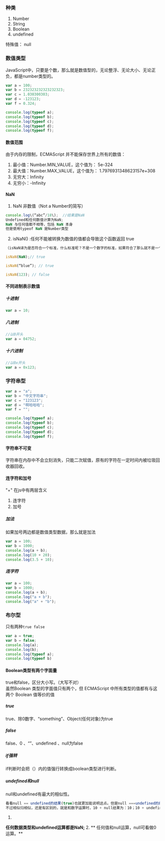 ### 种类

1. Number
2. String
3. Boolean
4. undefined

特殊值： null

### 数值类型

JavaScript中，只要是个数，那么就是数值型的，无论整浮、无论大小、无论正负，都是number类型的。

```js
var a = 100;
var b = 232323232323232323;
var c = 1.030300303;
var d = -123123;
var f = 0.324;

console.log(typeof a);
console.log(typeof b);
console.log(typeof c);
console.log(typeof d);
console.log(typeof f);
```

#### 数值范围

由于内存的限制，ECMAScript 并不能保存世界上所有的数值：

1. 最小值：Number.MIN\_VALUE，这个值为： 5e-324
2. 最大值：Number.MAX\_VALUE，这个值为： 1.7976931348623157e+308
3. 无穷大：Infinity
4. 无穷小：-Infinity

#### NaN

1. NaN 非数值（Not a Number的简写）    
 
  ```js
  console.log\(“abc”/18\);  //结果是NaN  
  Undefined和任何数值计算为NaN;  
  NaN 与任何值都不相等，包括 NaN 本身
  但是使用typeof NaN 是Number类型
  ```  
  
2. isNaN\(\) :任何不能被转换为数值的值都会导致这个函数返回 true

  ```js
  （isNaN译为是否符合一个标准，什么标准呢？不是一个数字的标准，如果符合了那么就不是一个数字，不符合就是一个数字）
  
  isNaN(NaN);// true  
  
  isNaN(“blue”); // true  
  
  isNaN(123); // false
  ```

#### 不同进制表示数值

##### 十进制

```js
var a = 10;
```

##### 八进制

```js
//以0开头
var a = 04752;
```

##### 十六进制

```js
//以0x开头
var a = 0x123;
```

### 字符串型

```js
var a = "a";
var b = "中文字符串";
var c = "123123";
var d = "啊哈哈哈";
var f = "";

console.log(typeof a);
console.log(typeof b);
console.log(typeof c);
console.log(typeof d);
console.log(typeof f);
```

#### 字符串不可变

字符串在内存中不会立刻消失，只能二次赋值，原有的字符在一定时间内被垃圾回收器回收。

#### 连字符和加号

"+" 在js中有两层含义

1. 连字符
2. 加号

##### 加法

如果加号两边都是数值类型数据，那么就是加法

```js
var a = 100;
var b = 1000;
console.log(a + b);
console.log(10 + 20);
console.log(3.5 + 10);
```

##### 连字符

```js
var a = 100;
var b = 1000;
console.log(a + b);
console.log("a + b");
console.log("a" + "b");
```

### 布尔型

只有两种`true false`

```js
var a = true;
var b = false;
console.log(a);
console.log(b);
console.log(typeof a);
console.log(typeof b)
```

#### Boolean类型有两个字面量

true和false，区分大小写。（大写不对）  
虽然Boolean 类型的字面值只有两个，但 ECMAScript 中所有类型的值都有与这两个 Boolean 值等价的值

##### true

true、除0数字、“something”、Object\(任何对象\)为true

##### false

false、0 、“”、undefined 、null为false

##### if强转

if判断时会把（）内的值强行转换成boolean类型进行判断。

##### undefined和null

null和undefined有最大的相似性。  

  ```js
  看看null == undefined的结果(true)也就更加能说明这点。但是null ===undefined的结果(false)。
  不过相似归相似，还是有区别的，就是和数字运算时，10 + null结果为：10；10 + undefined结果为：NaN。
  ```  
  
1. **任何数据类型和undefined运算都是NaN;**
2. **任何值和null运算，null可看做0运算。**
